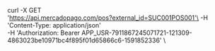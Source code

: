 curl -X GET \
      'https://api.mercadopago.com/pos?external_id=SUC001POS001'\
       -H 'Content-Type: application/json' \
       -H 'Authorization: Bearer APP_USR-7911867245071721-121309-4863023be10971bc4f895f01d65866c6-1591852336' \
       